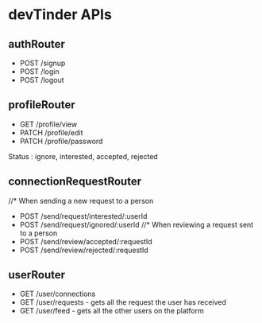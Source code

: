 # devTinder APIs

## authRouter
- POST /signup
- POST /login
- POST /logout

## profileRouter
- GET /profile/view
- PATCH /profile/edit
- PATCH /profile/password

Status : ignore, interested, accepted, rejected

## connectionRequestRouter
//* When sending a new request to a person
- POST /send/request/interested/:userId
- POST /send/request/ignored/:userId
//* When reviewing a request sent to a person
- POST /send/review/accepted/:requestId
- POST /send/review/rejected/:requestId

## userRouter
- GET /user/connections
- GET /user/requests - gets all the request the user has received
- GET /user/feed - gets all the other users on the platform